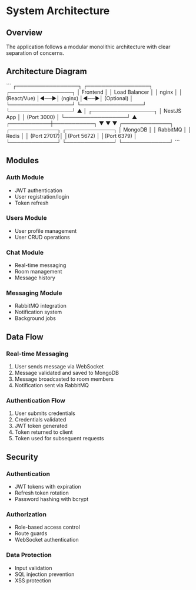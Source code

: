 # System Architecture

## Overview
The application follows a modular monolithic architecture with clear separation of concerns.

## Architecture Diagram
\`\`\`
┌─────────────────┐    ┌─────────────────┐    ┌─────────────────┐
│   Frontend      │    │   Load Balancer │    │     nginx       │
│   (React/Vue)   │◄──►│   (nginx)       │◄──►│   (Optional)    │
└─────────────────┘    └─────────────────┘    └─────────────────┘
                                ▲
                                │
                       ┌─────────────────┐
                       │   NestJS App    │
                       │   (Port 3000)   │
                       └─────────────────┘
                                ▲
                    ┌───────────┼───────────┐
                    ▼           ▼           ▼
            ┌─────────────┐ ┌─────────────┐ ┌─────────────┐
            │   MongoDB   │ │  RabbitMQ   │ │   Redis     │
            │ (Port 27017)│ │(Port 5672)  │ │(Port 6379)  │
            └─────────────┘ └─────────────┘ └─────────────┘
\`\`\`

## Modules

### Auth Module
- JWT authentication
- User registration/login
- Token refresh

### Users Module
- User profile management
- User CRUD operations

### Chat Module
- Real-time messaging
- Room management
- Message history

### Messaging Module
- RabbitMQ integration
- Notification system
- Background jobs

## Data Flow

### Real-time Messaging
1. User sends message via WebSocket
2. Message validated and saved to MongoDB
3. Message broadcasted to room members
4. Notification sent via RabbitMQ

### Authentication Flow
1. User submits credentials
2. Credentials validated
3. JWT token generated
4. Token returned to client
5. Token used for subsequent requests

## Security

### Authentication
- JWT tokens with expiration
- Refresh token rotation
- Password hashing with bcrypt

### Authorization
- Role-based access control
- Route guards
- WebSocket authentication

### Data Protection
- Input validation
- SQL injection prevention
- XSS protection